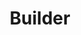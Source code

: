 ---
layout: default
title: Builder
modified:
categories: creational
excerpt:
tags: []
image:
  feature:
  teaser: nav/400x250.png
  thumb:
---